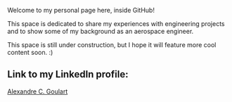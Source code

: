 Welcome to my personal page here, inside GitHub!

This space is dedicated to share my experiences with engineering projects and to show some of my background as an aerospace engineer.

This space is still under construction, but I hope it will feature more cool content soon. :)

## Link to my LinkedIn profile:

[Alexandre C. Goulart](https://www.linkedin.com/in/alexandrecgoulart/)






